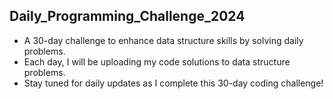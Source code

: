 ## Daily_Programming_Challenge_2024
- A 30-day challenge to enhance data structure skills by solving daily problems.
- Each day, I will be uploading my code solutions to data structure problems.
- Stay tuned for daily updates as I complete this 30-day coding challenge!

